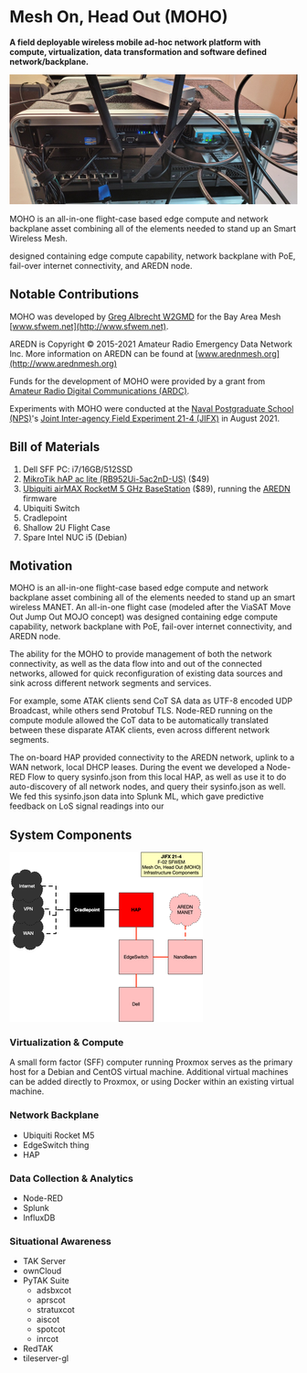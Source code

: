 # Mesh On, Head Out (MOHO)
**A field deployable wireless mobile ad-hoc network platform with compute, 
virtualization, data transformation and software defined network/backplane.**

[![MOHO](img/moho/moho_25p.jpg)](img/moho/moho.jpg)

MOHO is an all-in-one flight-case based edge compute and network backplane 
asset combining all of the elements needed to stand up an Smart Wireless Mesh.

designed containing edge compute capability, network backplane with PoE, fail-over internet connectivity, and AREDN node.

## Notable Contributions

MOHO was developed by [Greg Albrecht W2GMD](http://ampledata.org) for the Bay 
Area Mesh [www.sfwem.net](http://www.sfwem.net).

AREDN is Copyright © 2015-2021 Amateur Radio Emergency Data Network Inc. More 
information on AREDN can be found at [www.arednmesh.org](http://www.arednmesh.org)

Funds for the development of MOHO were provided by a grant from [Amateur Radio Digital Communications (ARDC)](http://ampr.org). 

Experiments with MOHO were conducted at the [Naval Postgraduate School (NPS)](https://www.nps.edu)'s 
[Joint Inter-agency Field Experiment 21-4 (JIFX)](https://nps.edu/web/fx) in 
August 2021.

## Bill of Materials

1. Dell SFF PC: i7/16GB/512SSD
2. [MikroTik hAP ac lite (RB952Ui-5ac2nD-US)](https://www.amazon.com/d/Wireless-Access-Points/MikroTik-Dual-concurrent-Access-Point-RB952Ui-5ac2nD-US/B019PCF3QY) ($49)
3. [Ubiquiti airMAX RocketM 5 GHz BaseStation](https://store.ui.com/collections/wireless/products/rocket-m5) 
   ($89), running the [AREDN](https://www.arednmesh.org/) firmware
4. Ubiquiti Switch
5. Cradlepoint
6. Shallow 2U Flight Case
7. Spare Intel NUC i5 (Debian)

## Motivation

MOHO is an all-in-one flight-case based edge compute and network backplane asset combining all of the elements needed to stand up an smart wireless MANET.
An all-in-one flight case (modeled after the ViaSAT Move Out Jump Out MOJO concept) was designed containing edge compute capability, network backplane with PoE, fail-over internet connectivity, and AREDN node.

The ability for the MOHO to provide management of both the network connectivity, as well as the data flow into and out of the connected networks, allowed for quick reconfiguration of existing data sources and sink across different network segments and services.

For example, some ATAK clients send CoT SA data as UTF-8 encoded UDP Broadcast, while others send Protobuf TLS. Node-RED running on the compute module allowed the CoT data to be automatically translated between these disparate ATAK clients, even across different network segments.

The on-board HAP provided connectivity to the AREDN network, uplink to a WAN network, local DHCP leases. During the event we developed a Node-RED Flow to query sysinfo.json from this local HAP, as well as use it to do auto-discovery of all network nodes, and query their sysinfo.json as well. We fed this sysinfo.json data into Splunk ML, which gave predictive feedback on LoS signal readings into our 

## System Components

[![MOHO System & Infrastructure Components](img/moho/system_components_50p.png)](img/moho/system_components.png)


### Virtualization & Compute

A small form factor (SFF) computer running Proxmox serves as the primary host 
for a Debian and CentOS virtual machine. Additional virtual machines can be 
added directly to Proxmox, or using Docker within an existing virtual machine. 

### Network Backplane

* Ubiquiti Rocket M5
* EdgeSwitch thing
* HAP

### Data Collection & Analytics

* Node-RED
* Splunk
* InfluxDB

### Situational Awareness

* TAK Server
* ownCloud
* PyTAK Suite
  * adsbxcot
  * aprscot
  * stratuxcot
  * aiscot
  * spotcot
  * inrcot
* RedTAK
* tileserver-gl
